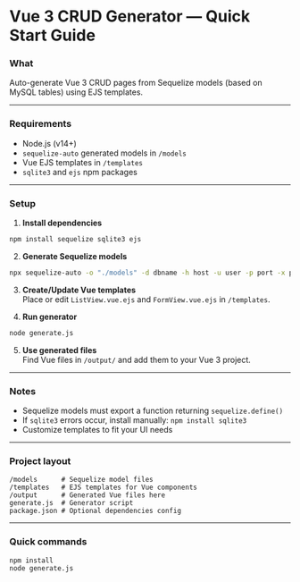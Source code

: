 # Vue 3 CRUD Generator — Quick Start Guide

### What  
Auto-generate Vue 3 CRUD pages from Sequelize models (based on MySQL tables) using EJS templates.

---

### Requirements  
- Node.js (v14+)  
- `sequelize-auto` generated models in `/models`  
- Vue EJS templates in `/templates`  
- `sqlite3` and `ejs` npm packages  

---

### Setup  

1. **Install dependencies**  
```bash
npm install sequelize sqlite3 ejs
```

2. **Generate Sequelize models**  
```bash
npx sequelize-auto -o "./models" -d dbname -h host -u user -p port -x pass -e mysql
```

3. **Create/Update Vue templates**  
Place or edit `ListView.vue.ejs` and `FormView.vue.ejs` in `/templates`.

4. **Run generator**  
```bash
node generate.js
```

5. **Use generated files**  
Find Vue files in `/output/` and add them to your Vue 3 project.

---

### Notes  

- Sequelize models must export a function returning `sequelize.define()`  
- If `sqlite3` errors occur, install manually: `npm install sqlite3`  
- Customize templates to fit your UI needs  

---

### Project layout  

```
/models      # Sequelize model files
/templates   # EJS templates for Vue components
/output      # Generated Vue files here
generate.js  # Generator script
package.json # Optional dependencies config
```
---

### Quick commands  

```bash
npm install
node generate.js
```
